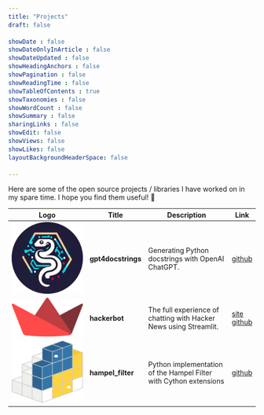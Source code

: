 ```yaml
---
title: "Projects"
draft: false

showDate : false
showDateOnlyInArticle : false
showDateUpdated : false
showHeadingAnchors : false
showPagination : false
showReadingTime : false
showTableOfContents : true
showTaxonomies : false 
showWordCount : false
showSummary : false
sharingLinks : false
showEdit: false
showViews: false
showLikes: false
layoutBackgroundHeaderSpace: false

---
```



Here are some of the open source projects / libraries I have worked on in my spare time. I hope you find them useful! 😬


<table>
    <thead>
        <tr>
            <th>Logo</th>
            <th>Title</th>
            <th>Description</th>
            <th>Link</th>
        </tr>
    </thead>
    <tbody>
         <tr>
            <td><img class="customEntitityAlbum" style="background-color:transparent" src="gpt4docstrings.png"/></td>
            <td><b>gpt4docstrings</b></td>
            <td>Generating Python docstrings with OpenAI ChatGPT.</td>
            <td><a target="_blank" href="https://github.com/MichaelisTrofficus/gpt4docstrings">github</a></td>
        </tr>
         <tr>
            <td><img class="customEntitityAlbum" style="background-color:transparent" src="streamlit.png"/></td>
            <td><b>hackerbot</b></td>
            <td>The full experience of chatting with Hacker News using Streamlit.</td>
            <td><a target="_blank" href="https://newsnerdhackerbot.streamlit.app/">site</a></br><a target="_blank" href="https://github.com/neural-maze/talking_with_hn">github</a></br></td>
        </tr>
        <tr>
            <td><img class="customEntitityAlbum" style="background-color:transparent" src="pypi.png"/></td>
            <td><b>hampel_filter</b></td>
            <td>Python implementation of the Hampel Filter with Cython extensions</td>
            <td><a target="_blank" href="https://github.com/MichaelisTrofficus/hampel_filter">github</a></td>
        </tr>
    </tbody>
</table>